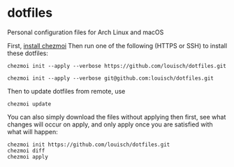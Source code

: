 # dotfiles

Personal configuration files for Arch Linux and macOS

First, [install chezmoi](https://github.com/twpayne/chezmoi/blob/master/docs/INSTALL.md)
Then run one of the following (HTTPS or SSH) to install these dotfiles:
```
chezmoi init --apply --verbose https://github.com/louisch/dotfiles.git
```
```
chezmoi init --apply --verbose git@github.com:louisch/dotfiles.git
```

Then to update dotfiles from remote, use
```
chezmoi update
```

You can also simply download the files without applying then first,
see what changes will occur on apply, and only apply once you are
satisfied with what will happen:
```
chezmoi init https://github.com/louisch/dotfiles.git
chezmoi diff
chezmoi apply
```
